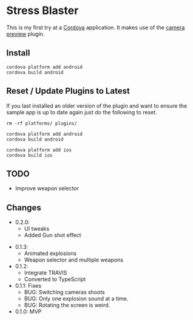 # Stress Blaster

This is my first try at a [Cordova][co] application.  It makes use of
the [camera preview][cp] plugin.

## Install

```
cordova platform add android
cordova build android

```

## Reset / Update Plugins to Latest

If you last installed an older version of the plugin and want to
ensure the sample app is up to date again just do the following to
reset.

```
rm -rf platforms/ plugins/

cordova platform add android
cordova build android

cordova platform add ios
cordova build ios
```

## TODO

- Improve weapon selector

## Changes

<!-- BEGIN RELEASE NOTES -->
- 0.2.0:
  - UI tweaks
  - Added Gun shot effect
<!-- END RELEASE NOTES -->
- 0.1.3:
  - Animated explosions
  - Weapon selector and multiple weapons
- 0.1.2:
  - Integrate TRAVIS
  - Converted to TypeScript
- 0.1.1: Fixes
  - BUG: Switching cameras shoots
  - BUG: Only one explosion sound at a time.
  - BUG: Rotating the screen is weird.
- 0.1.0: MVP



[co]: https://cordova.apache.org/
[cp]: https://github.com/cordova-plugin-camera-preview/cordova-plugin-camera-preview

